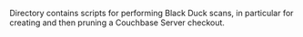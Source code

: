 Directory contains scripts for performing Black Duck scans,
in particular for creating and then pruning a Couchbase Server checkout.
